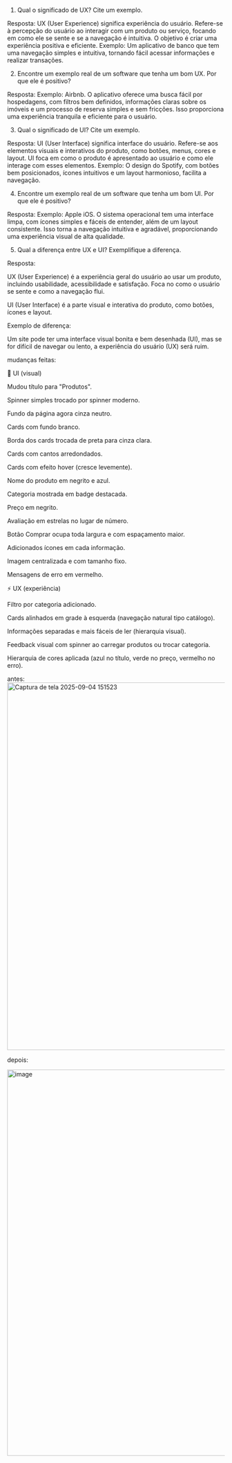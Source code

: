 1. Qual o significado de UX? Cite um exemplo. 

Resposta: 
 UX (User Experience) significa experiência do usuário. Refere-se à percepção do usuário ao interagir com um produto ou serviço, focando em como ele se sente e se a navegação é intuitiva. O objetivo é criar uma experiência positiva e eficiente. 
 Exemplo: Um aplicativo de banco que tem uma navegação simples e intuitiva, tornando fácil acessar informações e realizar transações. 

 

2. Encontre um exemplo real de um software que tenha um bom UX. Por que ele é positivo? 

Resposta: 
 Exemplo: Airbnb. O aplicativo oferece uma busca fácil por hospedagens, com filtros bem definidos, informações claras sobre os imóveis e um processo de reserva simples e sem fricções. Isso proporciona uma experiência tranquila e eficiente para o usuário. 

 

3. Qual o significado de UI? Cite um exemplo. 

Resposta: 
 UI (User Interface) significa interface do usuário. Refere-se aos elementos visuais e interativos do produto, como botões, menus, cores e layout. UI foca em como o produto é apresentado ao usuário e como ele interage com esses elementos. 
 Exemplo: O design do Spotify, com botões bem posicionados, ícones intuitivos e um layout harmonioso, facilita a navegação. 

 

4. Encontre um exemplo real de um software que tenha um bom UI. Por que ele é positivo? 

Resposta: 
 Exemplo: Apple iOS. O sistema operacional tem uma interface limpa, com ícones simples e fáceis de entender, além de um layout consistente. Isso torna a navegação intuitiva e agradável, proporcionando uma experiência visual de alta qualidade. 

 

5. Qual a diferença entre UX e UI? Exemplifique a diferença. 

Resposta: 

UX (User Experience) é a experiência geral do usuário ao usar um produto, incluindo usabilidade, acessibilidade e satisfação. Foca no como o usuário se sente e como a navegação flui. 

UI (User Interface) é a parte visual e interativa do produto, como botões, ícones e layout. 

Exemplo de diferença: 

Um site pode ter uma interface visual bonita e bem desenhada (UI), mas se for difícil de navegar ou lento, a experiência do usuário (UX) será ruim. 

 

 

mudanças feitas:

🎨 UI (visual) 

Mudou título para "Produtos". 

Spinner simples trocado por spinner moderno. 

Fundo da página agora cinza neutro. 

Cards com fundo branco. 

Borda dos cards trocada de preta para cinza clara. 

Cards com cantos arredondados. 

Cards com efeito hover (cresce levemente). 

Nome do produto em negrito e azul. 

Categoria mostrada em badge destacada. 

Preço em negrito. 

Avaliação em estrelas no lugar de número. 

Botão Comprar ocupa toda largura e com espaçamento maior. 

Adicionados ícones em cada informação. 

Imagem centralizada e com tamanho fixo. 

Mensagens de erro em vermelho. 

 

⚡ UX (experiência) 

Filtro por categoria adicionado. 

Cards alinhados em grade à esquerda (navegação natural tipo catálogo). 

Informações separadas e mais fáceis de ler (hierarquia visual). 


Feedback visual com spinner ao carregar produtos ou trocar categoria. 


Hierarquia de cores aplicada (azul no título, verde no preço, vermelho no erro). 

antes:
<img width="992" height="849" alt="Captura de tela 2025-09-04 151523" src="https://github.com/user-attachments/assets/9f3b80d4-9e9d-4f88-95e1-4545dcc14dbe" />


depois:

<img width="1895" height="892" alt="image" src="https://github.com/user-attachments/assets/61894a03-8a09-49fb-a887-0e9e6cb7dc01" />


 
